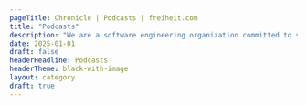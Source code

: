 ```yaml
---
pageTitle: Chronicle | Podcasts | freiheit.com
title: "Podcasts"
description: "We are a software engineering organization committed to sharing our knowledge. Here, we showcase articles, case studies and insights on our way of working."
date: 2025-01-01
draft: false
headerHeadline: Podcasts
headerTheme: black-with-image
layout: category
draft: true
---
```

